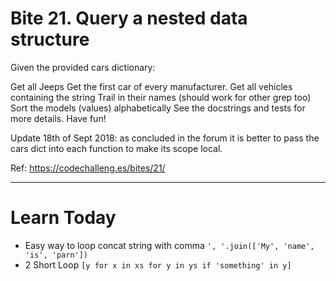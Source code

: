 # Bite 21. Query a nested data structure

Given the provided cars dictionary:

Get all Jeeps
Get the first car of every manufacturer.
Get all vehicles containing the string Trail in their names (should work for other grep too)
Sort the models (values) alphabetically
See the docstrings and tests for more details. Have fun!

Update 18th of Sept 2018: as concluded in the forum it is better to pass the cars dict into each function to make its scope local.

Ref: https://codechalleng.es/bites/21/

----------

# Learn Today
- Easy way to loop concat string with  comma `', '.join(['My', 'name', 'is', 'parn'])`
- 2 Short Loop `[y for x in xs for y in ys if 'something' in y]`

